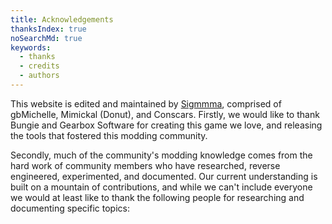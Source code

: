 ```yaml
---
title: Acknowledgements
thanksIndex: true
noSearchMd: true
keywords:
  - thanks
  - credits
  - authors
---
```


This website is edited and maintained by [Sigmmma][], comprised of gbMichelle, Mimickal (Donut), and Conscars. Firstly, we would like to thank Bungie and Gearbox Software for creating this game we love, and releasing the tools that fostered this modding community.

Secondly, much of the community's modding knowledge comes from the hard work of community members who have researched, reverse engineered, experimented, and documented. Our current understanding is built on a mountain of contributions, and while we can't include everyone we would at least like to thank the following people for researching and documenting specific topics:

[sigmmma]: https://github.com/Sigmmma
